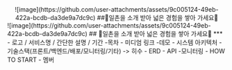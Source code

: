 <div align=center>
    ![image](https://github.com/user-attachments/assets/9c005124-49eb-422a-bcdb-da3de9a7dc9c)
    ##🔦일촌을 소개 받아 넓은 경험을 쌓아 가세요🔦
</div>
![image](https://github.com/user-attachments/assets/9c005124-49eb-422a-bcdb-da3de9a7dc9c)
## 🔦일촌을 소개 받아 넓은 경험을 쌓아 가세요🔦
***
- 로고 / 서비스명 / 간단한 설명 / 기간
-목차
- 미디엄 링크
-데모
- 시스템 아키텍처
- 기술스택(프론트/백엔드/배포/모니터링/기타) -> 히수 
- ERD
- API
-모니터링
- HOW TO START
- 멤버
